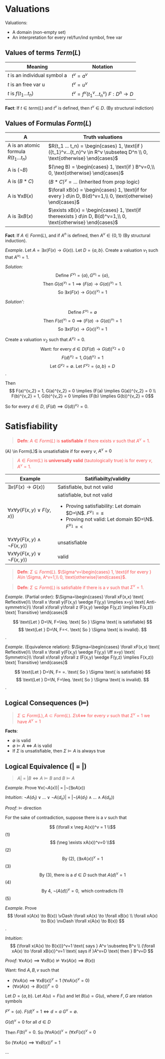 <style>
r { color: #F95050 }
navy { color: #000099 }
b { color: #50C1F9 }
o { color: #F7A63B }
g { color: #48D03E }
</style>

# Valuations
Valuations: 
- A domain (non-empty set)
- An interpretation for every rel/fun/ind symbol, free var

## Values of terms $Term(L)$
| Meaning | Notation |
|---|---|
| $t$ is an individual symbol a | $t^v = a^v$ |
| $t$ is an free var u | $t^v = u^v$ |
| $t$ is $f(t_1 ... t_n)$ | $t^v = f^v({t_1}^v...{t_n}^v)$  $F:D^n \to D$ |

**Fact**: If $t\in term(L)$ and $t^v$ is defined, then $t^v \in D$. (By structural indiction)

## Values of Formulas $Form(L)$

| A | Truth valuations |
|---|---|
| A is an atomic formula $R(t_1 ... t_n)$ | $R(t_1 ... t_n) = \begin{cases} 1, \text{if } ({t_1}^v...{t_n}^v \in R^v \subseteq D^n \\ 0, \text{otherwise} \end{cases}$ |
| A is $(\neg B)$ | $(\neg B) = \begin{cases} 1, \text{if } B^v=0,\\ 0, \text{otherwise} \end{cases}$ |
| A is $(B*C)$ | $(B*C)^v=...$ (Inherited from prop logic) |
| A is $\forall xB(x)$ | $\forall xB(x) = \begin{cases} 1, \text{if for every } d\in D, B(d)^v=1,\\ 0, \text{otherwise} \end{cases}$ |
| A is $\exists xB(x)$ | $\exists xB(x) = \begin{cases} 1, \text{if thereexists } d\in D, B(d)^v=1,\\ 0, \text{otherwise} \end{cases}$ |

**Fact**: If $A\in Form(L)$, and if $A^n$ is defined, then $A^v\in \{0,1\}$ (By structural induction).

*Example*. Let $A=\exists x(F(x) \to G(x))$. Let $D=\{a,b\}$. Create a valuation $v_1$ such that $A^{v_1}=1$.

*Solution:*
$$\text{Define } F^{v_1}=\{a\}, G^{v_1}=\{a\},$$
$$ \text{Then } G(a)^{v_1}=1 \implies {(F(a) \to G(a))}^{v_1}=1.$$
$$\text{So } {\exists x(F(x) \to G(x))}^{v_1}=1$$

*Solution':* 

$$\text{Define } F^{v_1}= \emptyset$$
$$\text{Then } F(a)^{v_1}=0 \implies {(F(a) \to G(a))}^{v_1}=1$$
$$\text{So } {\exists x(F(x) \to G(x))}^{v_1}=1$$

Create a valuation $v_2$ such that $A^{v_2}=0$.
$$ \text{Want: for every } d\in D {(F(d)\to G(d))}^{v_2}=0$$
$$ F(d)^{v_2}=1, G(d)^{v_2}=1 $$
$$ \text{Let } G^{v_2}=\emptyset. \text{ Let } F^{v_2}=\{a,b\}=D$$. 

Then 
$$ F(a)^{v_2} = 1, G(a)^{v_2} = 0 \implies (F(a) \implies G(a))^{v_2} = 0 \\ F(b)^{v_2} = 1, G(b)^{v_2} = 0 \implies (F(b) \implies G(b))^{v_2} = 0$$

So for every $d\in D$, $(F(d) \implies G(d))^{v_2}=0$.

# Satisfiability 
> <r>**Defn**: $A \in Form(L)$ is **satisfiable** if there exists $v$ such that $A^v=1$.</r> 

\(A\) \in Form(L)$ is unsatisfiable if for every $v$, $A^v=0$

> <r>$A \in Form(L)$ is **universally valid** (tautologically true) is for every $v$, $A^v=1$.</r> 

| Example | Satifiabilty/validity |
|---|---|
| $\exists x(F(x)\to G(x))$ | Satisfiable, but not valid |
| $\forall x\forall y (F(x,y) \vee F(y,x))$ | satisfiable, but not valid <ul><li>Proving satisfiability: Let domain $D=\N$. $F^{v_1} = \leq$</li><li>Proving not valid: Let domain $D=\N$. $F^{v_1} = <$</li></ul> | 
| $\forall x\forall y(F(x,y) \wedge \neg F(x,y))$ | unsatisfiable |
| $\forall x\forall y(F(x,y) \vee \neg F(x,y))$ | valid |


> <r>**Defn**: $\Sigma \subseteq Form(L)$. $\Sigma^v=\begin{cases} 1, \text{if for every } A\in \Sigma, A^v=1,\\ 0, \text{otherwise}\end{cases}$.</r>

> <r>**Defn**: $\Sigma \subseteq Form(L)$ is satisfiable if there is a $v$ such that $\Sigma^v=1$.</r>

*Example*. (Partial order): $\Sigma=\begin{cases}
\forall xF(x,x) \text{ Reflexitive}\\
\forall x \forall y(F(x,y) \wedge F(y,y) \implies x=y) \text{ Anti-symmetric}\\
\forall x\forall y\forall z (F(x,y) \wedge F(y,z) \implies F(x,z)) \text{ Transitive}
\end{cases}$

$$ \text{Let } D=\N, F=\leq. \text{ So } \Sigma \text{ is satisfiable} $$
$$ \text{Let } D=\N, F=<. \text{ So } \Sigma \text{ is invalid}. $$. 

*Example*. (Equivalence relation): $\Sigma=\begin{cases}
\forall xF(x,x) \text{ Reflexitive}\\
\forall x \forall y(F(x,y) \wedge F(y,y) \iff x=y) \text{ Symmetric}\\
\forall x\forall y\forall z (F(x,y) \wedge F(y,z) \implies F(x,z)) \text{ Transitive}
\end{cases}$

$$ \text{Let } D=\N, F= =. \text{ So } \Sigma \text{ is satisfiable} $$
$$ \text{Let } D=\N, F=\leq. \text{ So } \Sigma \text{ is invalid}. $$. 

## Logical Consequences ($\vDash$)
> <r>$\Sigma \subseteq Form(L), A \subset Form(L)$. $\Sigma \tau A \iff$ for every $v$ such that $\Sigma^v=1$ we have $A^v=1$</r>

**Facts**: 
- $\emptyset$ is valid
- $\emptyset \vDash A \iff A$ is valid 
- If $\Sigma$ is unsatisfiable, then $\Sigma \vDash A$ is always true

## Logical Equivalence ($|\!\!\!=\!\!\!|$)
> $A |\!\!\!=\!\!\!| B \iff A \vDash B \text{ and } B \vDash A$

*Example*. Prove $\forall x(\neg A(x)) |\!\!\!=\!\!\!| \neg(\exists xA(x))$

*Intuition*: $\neg A(d_1) \vee ... \vee \neg A(d_n) |\!\!\!=\!\!\!| \neg(A(d_1) \wedge ... \wedge A(d_n))$

*Proof*: $\vDash$ direction

For the sake of contradiction, suppose there is a $v$ such that 

$$ (\forall x \neg A(x))^v = 1 \\$$ (1)
$$ (\neg \exists xA(x))^v=0 \\$$ (2)
$$ \text{By (2), } (\exists xA(x))^v=1 $$ (3)
$$ \text{By (3), there is a } d\in D \text{ such that } A(d)^v=1 $$ (4)
$$  \text{By 4, } \neg (A(d))^v=0, \text{ which contradicts (1) }$$ (5)

*Example*. Prove 
$$ \forall x(A(x) \to B(x)) \vDash \forall xA(x) \to \forall xB(x) \\ \forall xA(x) \to B(x) \nvDash \forall x(A(x) \to B(x)) $$. 

*Intuition*: 
$$ {\forall x(A(x) \to B(x))}^v=1 \text{ says } A^v \subseteq B^v \\ {\forall xA(x) \to \forall xB(x)}^v=1 \text{ says if }A^v=D \text{ then } B^v=D $$

*Proof*: $\forall xA(x) \implies \forall xB(x) \nvDash \forall x(A(x) \implies B(x))$

Want: find $A, B, v$ such that 
- $(\forall xA(x) \implies \forall xB(x))^v=1$ ($\forall xA(x)^v=0$)
- $(\forall x(A(x) \to B(x)))^v=0$

Let $D=\{a,b\}$. Let $A(u)=F(u)$ and let $B(u)=G(u)$, where $F,G$ are relation symbols

$F^v=\{a\}$. $F(d)^v=1 \iff d=a$
$G^v=\emptyset$. 

$G(d)^v=0 \text{ for all } d\in D$

Then $F(b)^v=0$. So $(\forall xA(x))^v=(\forall xF(x))^v = 0$

So $(\forall xA(x) \implies \forall xB(x))^v=1$

...








